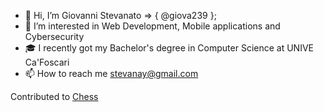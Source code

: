 - 👋 Hi, I’m Giovanni Stevanato => { @giova239 };
- 👀 I’m interested in Web Development, Mobile applications and Cybersecurity
- 🎓 I recently got my Bachelor's degree in Computer Science at UNIVE Ca'Foscari
- 📫 How to reach me stevanay@gmail.com

Contributed to [Chess][1]

  [1]: https://github.com/datteroandrea/chess/commits?author=giova239
